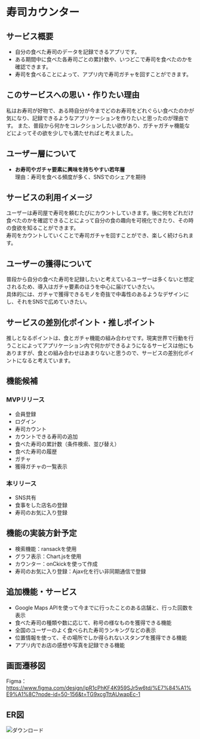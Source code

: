 # 寿司カウンター

## サービス概要
- 自分の食べた寿司のデータを記録できるアプリです。
- ある期間中に食べた各寿司ごとの累計数や、いつどこで寿司を食べたのかを確認できます。
- 寿司を食べることによって、アプリ内で寿司ガチャを回すことができます。

## このサービスへの思い・作りたい理由
私はお寿司が好物で、ある時自分が今までどのお寿司をどれぐらい食べたのかが気になり、記録できるようなアプリケーションを作りたいと思ったのが理由です。
また、普段から何かをコレクションしたい欲があり、ガチャガチャ機能などによってその欲を少しでも満たせればと考えました。

## ユーザー層について
- **お寿司やガチャ要素に興味を持ちやすい若年層**
  <br>理由：寿司を食べる頻度が多く、SNSでのシェアを期待

## サービスの利用イメージ
ユーザーは寿司屋で寿司を頼むたびにカウントしていきます。後に何をどれだけ食べたのかを確認できることによって自分の食の趣向を可視化できたり、その時の食欲を知ることができます。<br>
寿司をカウントしていくことで寿司ガチャを回すことができ、楽しく続けられます。

## ユーザーの獲得について
普段から自分の食べた寿司を記録したいと考えているユーザーは多くないと想定されるため、導入はガチャ要素のほうを中心に届けていきたい。<br>
具体的には、ガチャで獲得できるモノを奇抜で中毒性のあるようなデザインにし、それをSNSで広めていきたい。

## サービスの差別化ポイント・推しポイント
推しとなるポイントは、食とガチャ機能の組み合わせです。現実世界で行動を行うことによってアプリケーション内で何かができるようになるサービスは他にもありますが、食との組み合わせはあまりないと思うので、サービスの差別化ポイントになると考えています。

## 機能候補
### MVPリリース
- 会員登録
- ログイン
- 寿司カウント
- カウントできる寿司の追加
- 食べた寿司の累計数（条件検索、並び替え）
- 食べた寿司の履歴
- ガチャ
- 獲得ガチャの一覧表示

### 本リリース
- SNS共有
- 食事をした店名の登録
- 寿司のお気に入り登録

## 機能の実装方針予定
- 検索機能：ransackを使用
- グラフ表示：Chart.jsを使用
- カウンター：onCkickを使って作成
- 寿司のお気に入り登録：Ajax化を行い非同期通信で登録

## 追加機能・サービス
- Google Maps APIを使って今までに行ったことのある店舗と、行った回数を表示
- 食べた寿司の種類や数に応じて、称号の様なものを獲得できる機能
- 全国のユーザーのよく食べられた寿司ランキングなどの表示
- 位置情報を使って、その場所でしか得られないスタンプを獲得できる機能
- アプリ内でお店の感想や写真を記録できる機能

## 画面遷移図
Figma：https://www.figma.com/design/ipR1cPhKF4K959SJr5w6td/%E7%84%A1%E9%A1%8C?node-id=50-156&t=TG9xcgTttAUwapEc-1

## ER図
![ダウンロード](https://github.com/user-attachments/assets/fde24619-6ae4-4420-aeda-409e0a9f36ab)


